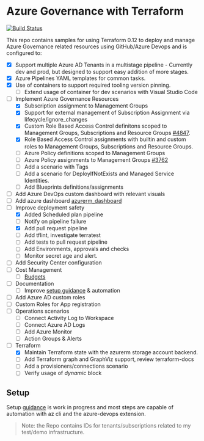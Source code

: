 # Azure Governance with Terraform

[![Build Status](https://dev.azure.com/rjfmachado/azuredemos/_apis/build/status/governance/release/azure.governance.envrelease?branchName=master)](https://dev.azure.com/rjfmachado/azuredemos/_build/latest?definitionId=60&branchName=master)

This repo contains samples for using Terraform 0.12 to deploy and manage Azure Governance related resources using GitHub/Azure Devops and is configured to:

* [x] Support multiple Azure AD Tenants in a multistage pipeline - Currently dev and prod, but designed to support easy addition of more stages.
* [x] Azure Pipelines YAML templates for common tasks.
* [x] Use of containers to support required tooling version pinning.
  * [ ] Extend usage of container for dev scenarios with Visual Studio Code
* [ ] Implement Azure Governance Resources
  * [x] Subscription assignment to Management Groups
  * [x] Support for external management of Subscription Assignment via lifecycle/ignore_changes
  * [x] Custom Role Based Access Control definitons scoped to Management Groups, Subscriptions and Resource Groups [#4847](https://github.com/terraform-providers/terraform-provider-azurerm/issues/4847).
  * [x] Role Based Access Control assignments with builtin and custom roles to Management Groups, Subscriptions and Resource Groups.
  * [ ] Azure Policy definitions scoped to Management Groups
  * [ ] Azure Policy assignments to Management Groups [#3762](https://github.com/terraform-providers/terraform-provider-azurerm/issues/3762)
  * [ ] Add a scenario with Tags
  * [ ] Add a scenario for DeployIfNotExists and Managed Service Identities.
  * [ ] Add Blueprints definitions/assignments
* [ ] Add Azure DevOps custom dashboard with relevant visuals
* [ ] Add azure dashboard [azurerm_dashboard](https://www.terraform.io/docs/providers/azurerm/r/dashboard.html)
* [ ] Improve deployment safety
  * [x] Added Scheduled plan pipeline
  * [ ] Notify on pipeline failure
  * [x] Add pull request pipeline
  * [ ] Add tflint, investigate terratest
  * [ ] Add tests to pull request pipeline
  * [ ] Add Environments, approvals and checks
  * [ ] Monitor secret age and alert.
* [ ] Add Security Center configuration
* [ ] Cost Management
  * [ ] [Budgets](https://github.com/terraform-providers/terraform-provider-azurerm/issues/2677)
* [ ] Documentation
  * [ ] Improve [setup guidance](docs/setup.md) & automation
* [ ] Add Azure AD custom roles
* [ ] Custom Roles for App registration
* [ ] Operations scenarios
  * [ ] Connect Activity Log to Workspace
  * [ ] Connect Azure AD Logs
  * [ ] Add Azure Monitor
  * [ ] Action Groups & Alerts
* [ ] Terraform
  * [x] Maintain Terraform state with the azurerm storage account backend.
  * [ ] Add Terraform graph and GraphViz support, review terraform-docs
  * [ ] Add a provisioners/connections scenario
  * [ ] Verify usage of *dynamic* block

## Setup

Setup [guidance](docs/setup.md) is work in progress and most steps are capable of automation with az cli and the azure-devops extension.

> Note: the Repo contains IDs for tenants/subscriptions related to my test/demo infrastructure.
